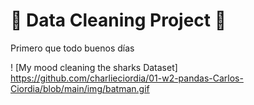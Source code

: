 # 🦈 Data Cleaning Project 🦈

Primero que todo buenos días

! [My mood cleaning the sharks Dataset] https://github.com/charlieciordia/01-w2-pandas-Carlos-Ciordia/blob/main/img/batman.gif

